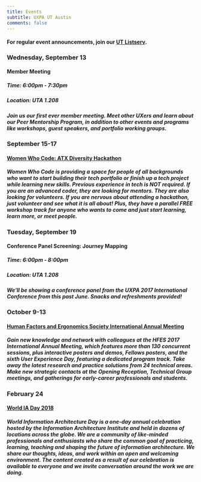 ```yaml
---
title: Events
subtitle: UXPA UT Austin
comments: false
---
```


#### For regular event announcements, join our [UT Listserv](https://utlists.utexas.edu/sympa/suboptions/uxpa). 

### Wednesday, September 13
#### Member Meeting
##### Time: 6:00pm - 7:30pm
##### Location: UTA 1.208
##### Join us our first ever member meeting. Meet other UXers and learn about our Peer Mentorship Program, in addition to other events and programs like workshops, guest speakers, and portfolio working groups.

### September 15-17
#### [Women Who Code: ATX Diversity Hackathon](https://www.eventbrite.com/e/3rd-austin-diversity-hackathon-sponsored-by-google-fiber-bazaarvoice-at-capital-factory-tickets-36978567892)
##### Women Who Code is  providing a space for people of all backgrounds who want to start building their tech portfolio or finish up a tech project while learning new skills. Previous experience in tech is **NOT** required. If you are an advanced coder, they are looking for mentors. They are also looking for volunteers. If you are nervous about attending a hackathon, just volunteer and see what it is all about! Plus, they have a parallel FREE workshop track for anyone who wants to come and just start learning, learn more, or meet people.

### Tuesday, September 19
#### Conference Panel Screening: Journey Mapping
##### Time: 6:00pm - 8:00pm
##### Location: UTA 1.208
##### We'll be showing a conference panel from the UXPA 2017 International Conference from this past June. Snacks and refreshments provided!

### October 9-13
#### [Human Factors and Ergonomics Society International Annual Meeting](https://www.hfes.org/web/HFESMeetings/2017annualmeeting.html)
##### Gain new knowledge and network with colleagues at the HFES 2017 International Annual Meeting, which features more than 130 concurrent sessions, plus interactive posters and demos, Fellows posters, and the sixth User Experience Day, featuring a dedicated program track. Take away the latest research and practice solutions from 24 technical areas. Make new strategic contacts at the Opening Reception, Technical Group meetings, and gatherings for early-career professionals and students.

### February 24
#### [World IA Day 2018](http://2018.worldiaday.org/)
##### World Information Architecture Day is a one-day annual celebration hosted by the Information Architecture Institute and held in dozens of locations across the globe. We are a community of like-minded professionals and enthusiasts who share the common goal of practicing, learning, teaching and shaping the future of information architecture. We share our thoughts, ideas, and work within an open and welcoming environment. The content created as a result of our celebration is available to everyone and we invite conversation around the work we are doing.
